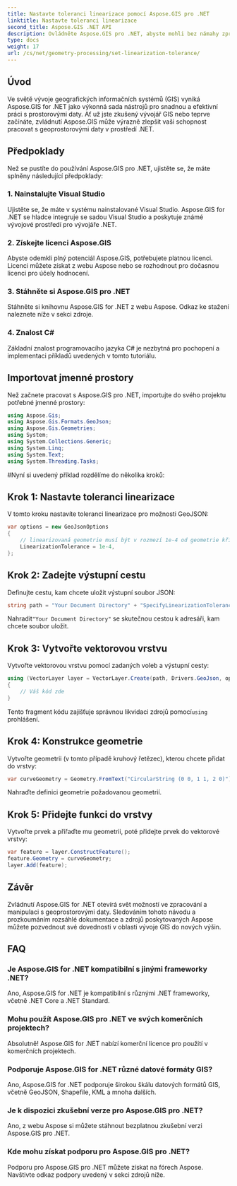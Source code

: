 ```yaml
---
title: Nastavte toleranci linearizace pomocí Aspose.GIS pro .NET
linktitle: Nastavte toleranci linearizace
second_title: Aspose.GIS .NET API
description: Ovládněte Aspose.GIS pro .NET, abyste mohli bez námahy zpracovávat geoprostorová data. Postupujte podle tohoto podrobného návodu a odemkněte plný potenciál vývoje GIS v .NET.
type: docs
weight: 17
url: /cs/net/geometry-processing/set-linearization-tolerance/
---
```

## Úvod
Ve světě vývoje geografických informačních systémů (GIS) vyniká Aspose.GIS for .NET jako výkonná sada nástrojů pro snadnou a efektivní práci s prostorovými daty. Ať už jste zkušený vývojář GIS nebo teprve začínáte, zvládnutí Aspose.GIS může výrazně zlepšit vaši schopnost pracovat s geoprostorovými daty v prostředí .NET.
## Předpoklady
Než se pustíte do používání Aspose.GIS pro .NET, ujistěte se, že máte splněny následující předpoklady:
### 1. Nainstalujte Visual Studio
Ujistěte se, že máte v systému nainstalované Visual Studio. Aspose.GIS for .NET se hladce integruje se sadou Visual Studio a poskytuje známé vývojové prostředí pro vývojáře .NET.
### 2. Získejte licenci Aspose.GIS
Abyste odemkli plný potenciál Aspose.GIS, potřebujete platnou licenci. Licenci můžete získat z webu Aspose nebo se rozhodnout pro dočasnou licenci pro účely hodnocení.
### 3. Stáhněte si Aspose.GIS pro .NET
Stáhněte si knihovnu Aspose.GIS for .NET z webu Aspose. Odkaz ke stažení naleznete níže v sekci zdroje.
### 4. Znalost C#
Základní znalost programovacího jazyka C# je nezbytná pro pochopení a implementaci příkladů uvedených v tomto tutoriálu.

## Importovat jmenné prostory
Než začnete pracovat s Aspose.GIS pro .NET, importujte do svého projektu potřebné jmenné prostory:
```csharp
using Aspose.Gis;
using Aspose.Gis.Formats.GeoJson;
using Aspose.Gis.Geometries;
using System;
using System.Collections.Generic;
using System.Linq;
using System.Text;
using System.Threading.Tasks;
```
#Nyní si uvedený příklad rozdělíme do několika kroků:
## Krok 1: Nastavte toleranci linearizace
V tomto kroku nastavíte toleranci linearizace pro možnosti GeoJSON:
```csharp
var options = new GeoJsonOptions
{
    // linearizovaná geometrie musí být v rozmezí 1e-4 od geometrie křivky
    LinearizationTolerance = 1e-4,
};
```
## Krok 2: Zadejte výstupní cestu
Definujte cestu, kam chcete uložit výstupní soubor JSON:
```csharp
string path = "Your Document Directory" + "SpecifyLinearizationTolerance_out.json";
```
 Nahradit`"Your Document Directory"` se skutečnou cestou k adresáři, kam chcete soubor uložit.
## Krok 3: Vytvořte vektorovou vrstvu
Vytvořte vektorovou vrstvu pomocí zadaných voleb a výstupní cesty:
```csharp
using (VectorLayer layer = VectorLayer.Create(path, Drivers.GeoJson, options))
{
    // Váš kód zde
}
```
 Tento fragment kódu zajišťuje správnou likvidaci zdrojů pomocí`using` prohlášení.
## Krok 4: Konstrukce geometrie
Vytvořte geometrii (v tomto případě kruhový řetězec), kterou chcete přidat do vrstvy:
```csharp
var curveGeometry = Geometry.FromText("CircularString (0 0, 1 1, 2 0)");
```
Nahraďte definici geometrie požadovanou geometrií.
## Krok 5: Přidejte funkci do vrstvy
Vytvořte prvek a přiřaďte mu geometrii, poté přidejte prvek do vektorové vrstvy:
```csharp
var feature = layer.ConstructFeature();
feature.Geometry = curveGeometry;
layer.Add(feature);
```

## Závěr
Zvládnutí Aspose.GIS for .NET otevírá svět možností ve zpracování a manipulaci s geoprostorovými daty. Sledováním tohoto návodu a prozkoumáním rozsáhlé dokumentace a zdrojů poskytovaných Aspose můžete pozvednout své dovednosti v oblasti vývoje GIS do nových výšin.
## FAQ
### Je Aspose.GIS for .NET kompatibilní s jinými frameworky .NET?
Ano, Aspose.GIS for .NET je kompatibilní s různými .NET frameworky, včetně .NET Core a .NET Standard.
### Mohu použít Aspose.GIS pro .NET ve svých komerčních projektech?
Absolutně! Aspose.GIS for .NET nabízí komerční licence pro použití v komerčních projektech.
### Podporuje Aspose.GIS for .NET různé datové formáty GIS?
Ano, Aspose.GIS for .NET podporuje širokou škálu datových formátů GIS, včetně GeoJSON, Shapefile, KML a mnoha dalších.
### Je k dispozici zkušební verze pro Aspose.GIS pro .NET?
Ano, z webu Aspose si můžete stáhnout bezplatnou zkušební verzi Aspose.GIS pro .NET.
### Kde mohu získat podporu pro Aspose.GIS pro .NET?
Podporu pro Aspose.GIS pro .NET můžete získat na fórech Aspose. Navštivte odkaz podpory uvedený v sekci zdrojů níže.